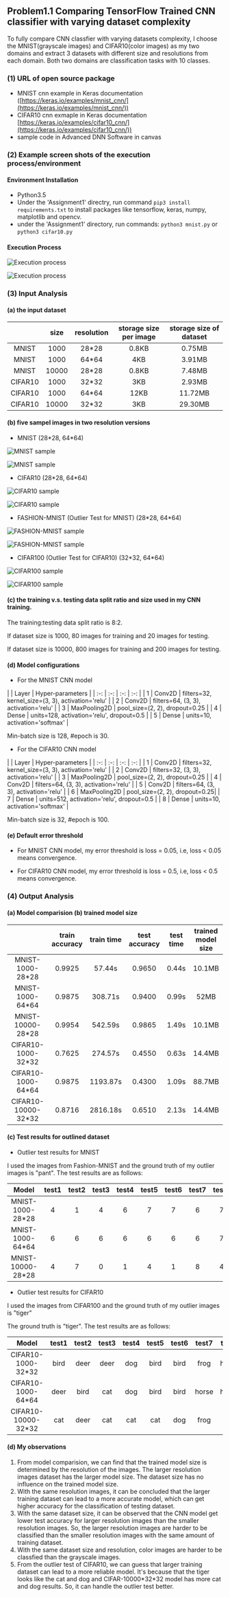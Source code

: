 ## Problem1.1 Comparing TensorFlow Trained CNN classifier with varying dataset complexity

To fully compare CNN classfier with varying datasets complexity, I choose the MNIST(grayscale images) and CIFAR10(color images) as my two domains and extract 3 datasets with different size and resolutions from each domain. Both two domains are classification tasks with 10 classes.

### (1) URL of open source package
- MNIST cnn example in Keras documentation ([https://keras.io/examples/mnist_cnn/](https://keras.io/examples/mnist_cnn/))
- CIFAR10 cnn exmaple in Keras documentation [https://keras.io/examples/cifar10_cnn/](https://keras.io/examples/cifar10_cnn/))
- sample code in Advanced DNN Software in canvas

### (2) Example screen shots of the execution process/environment

#### Environment Installation

- Python3.5
- Under the 'Assignment1' directry, run command ```pip3 install requirements.txt``` to install packages like tensorflow, keras, numpy, matplotlib and opencv.
- under the 'Assignment1' directory, run commands: ```python3 mnist.py``` or ```python3 cifar10.py```

#### Execution Process

![Execution process](./screenshots/mnistexe.png)

![Execution process](./screenshots/cifar10exe.png)

### (3) Input Analysis

#### (a) the input dataset

|   | size | resolution | storage size per image | storage size of dataset |
| :-: | :-: | :-: | :-: | :-: |
| MNIST | 1000 | 28\*28  | 0.8KB | 0.75MB |
| MNIST | 1000 | 64\*64 | 4KB | 3.91MB |
| MNIST | 10000 | 28\*28 | 0.8KB | 7.48MB |
| CIFAR10 | 1000 | 32\*32 | 3KB | 2.93MB |
| CIFAR10 | 1000 | 64\*64 | 12KB | 11.72MB |
| CIFAR10 | 10000 | 32\*32 | 3KB | 29.30MB |

#### (b) five sampel images in two resolution versions

- MNIST (28\*28, 64\*64)

![MNIST sample](./screenshots/mnist28.png)

![MNIST sample](./screenshots/mnist64.png)

- CIFAR10 (28\*28, 64\*64)

![CIFAR10 sample](./screenshots/cifar1032.png)

![CIFAR10 sample](./screenshots/cifar1064.png)

- FASHION-MNIST (Outlier Test for MNIST) (28\*28, 64\*64)

![FASHION-MNIST sample](./screenshots/fashionmnist28.png)

![FASHION-MNIST sample](./screenshots/fashionmnist64.png)

- CIFAR100 (Outlier Test for CIFAR10) (32\*32, 64\*64)

![CIFAR100 sample](./screenshots/cifar10032.png)

![CIFAR100 sample](./screenshots/cifar10064.png)

#### (c) the training v.s. testing data split ratio and size used in my CNN training.

The training:testing data split ratio is 8:2. 

If dataset size is 1000, 80 images for training and 20 images for testing.

If dataset size is 10000, 800 images for training and 200 images for testing.

#### (d) Model configurations

- For the MNIST CNN model

|   | Layer | Hyper-parameters |
| :-: | :-: | :-: | :-: |
| 1 | Conv2D | filters=32, kernel_size=(3, 3), activation='relu' |
| 2 | Conv2D | filters=64, (3, 3), activation='relu' |
| 3 | MaxPooling2D | pool_size=(2, 2), dropout=0.25 |
| 4 | Dense | units=128, activation='relu', dropout=0.5 |
| 5 | Dense | units=10, activation='softmax' |

Min-batch size is 128, #epoch is 30.

- For the CIFAR10 CNN model

|   | Layer | Hyper-parameters |
| :-: | :-: | :-: | :-: |
| 1 | Conv2D | filters=32, kernel_size=(3, 3), activation='relu' |
| 2 | Conv2D | filters=32, (3, 3), activation='relu' |
| 3 | MaxPooling2D | pool_size=(2, 2), dropout=0.25 |
| 4 | Conv2D | filters=64, (3, 3), activation='relu' |
| 5 | Conv2D | filters=64, (3, 3), activation='relu' |
| 6 | MaxPooling2D | pool_size=(2, 2), dropout=0.25|
| 7 | Dense | units=512, activation='relu', dropout=0.5 |
| 8 | Dense | units=10, activation='softmax' |

Min-batch size is 32, #epoch is 100.


#### (e) Default error threshold

- For MNIST CNN model, my error threshold is loss = 0.05, i.e, loss < 0.05 means convergence.

- For CIFAR10 CNN model, my error threshold is loss = 0.5, i.e, loss < 0.5 means convergence.


### (4) Output Analysis

#### (a) Model comparision (b) trained model size

|   | train accuracy | train time | test accuracy | test time | trained model size |
| :-: | :-: | :-: | :-: | :-: | :-: |
| MNIST-1000-28\*28 | 0.9925 | 57.44s | 0.9650 | 0.44s | 10.1MB |
| MNIST-1000-64\*64 | 0.9875 | 308.71s | 0.9400 | 0.99s | 52MB |
| MNIST-10000-28\*28 | 0.9954 | 542.59s | 0.9865 | 1.49s | 10.1MB |
| CIFAR10-1000-32\*32 | 0.7625 | 274.57s | 0.4550 | 0.63s | 14.4MB |
| CIFAR10-1000-64\*64 | 0.9875 | 1193.87s | 0.4300 | 1.09s | 88.7MB |
| CIFAR10-10000-32\*32 | 0.8716 | 2816.18s | 0.6510 | 2.13s | 14.4MB |

#### (c) Test results for outlined dataset

- Outlier test results for MNIST

I used the images from Fashion-MNIST and the ground truth of my outlier images is "pant". The test results are as follows:

|  Model | test1 | test2 | test3 | test4 | test5 | test6 | test7 | test8 | test9 | test10 |
| :-: | :-: | :-: | :-: | :-: | :-: | :-: | :-: | :-: | :-: | :-: |
| MNIST-1000-28\*28 | 4 | 1 | 4 | 6 | 7 | 7 | 6 | 7 | 1 | 6 |
| MNIST-1000-64\*64 | 6 | 6 | 6 | 6 | 6 | 6 | 6 | 7 | 1 | 6 |
| MNIST-10000-28\*28 | 4 | 7 | 0 | 1 | 4 | 1 | 8 | 4 | 1 | 4 |

- Outlier test results for CIFAR10

I used the images from CIFAR100 and the ground truth of my outlier images is "tiger"

The ground truth is "tiger". The test results are as follows:

|  Model | test1 | test2 | test3 | test4 | test5 | test6 | test7 | test8 | test9 | test10 |
| :-: | :-: | :-: | :-: | :-: | :-: | :-: | :-: | :-: | :-: | :-: |
| CIFAR10-1000-32\*32 | bird | deer | deer | dog | bird | bird | frog | horse | cat | frog |
| CIFAR10-1000-64\*64 | deer | bird | cat | dog | bird | bird | horse | horse | frog | frog |
| CIFAR10-10000-32\*32 | cat | deer | cat | cat | cat | dog | frog | dog | frog | frog |

#### (d) My observations

1. From model comparision, we can find that the trained model size is determined by the resolution of the images. The larger resolution images dataset has the larger model size. The dataset size has no influence on the trained model size.
2. With the same resolution images, it can be concluded that the larger training dataset can lead to a more accurate model, which can get higher accuracy for the classification of testing dataset. 
3. With the same dataset size, it can be observed that the CNN model get lower test accuracy for larger resolution images than the smaller resolution images. So, the larger resolution images are harder to be classified than the smaller resolution images with the same amount of training dataset.
4. With the same dataset size and resolution, color images are harder to be classfied than the grayscale images.
5. From the outlier test of CIFAR10, we can guess that larger training dataset can lead to a more reliable model. It's because that the tiger looks like the cat and dog and CIFAR-10000\*32\*32 model has more cat and dog results. So, it can handle the outlier test better.
